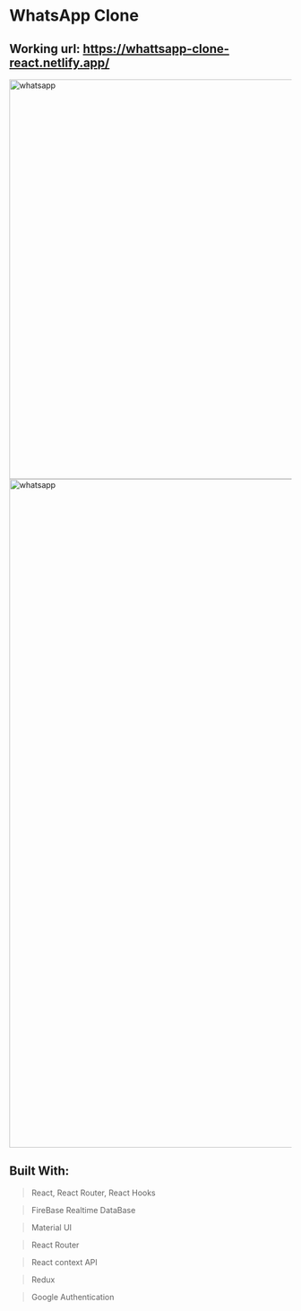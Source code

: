 # WhatsApp Clone

## Working url: https://whattsapp-clone-react.netlify.app/

<img width="713" alt="whatsapp" src="https://user-images.githubusercontent.com/74892817/122613483-ebfc2c80-d052-11eb-9d00-41688bd1dc66.png">

<img width="1193" alt="whatsapp" src="https://user-images.githubusercontent.com/68620818/129148615-90284f43-f8d0-4b4c-8abd-a4952d095cb2.png">


## Built With:

> React, React Router, React Hooks

> FireBase Realtime DataBase

> Material UI

> React Router

> React context API

> Redux

> Google Authentication
